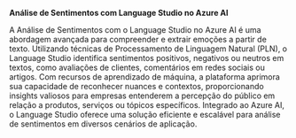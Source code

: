 **Análise de Sentimentos com Language Studio no Azure AI**


A Análise de Sentimentos com o Language Studio no Azure AI é uma abordagem avançada para compreender e extrair emoções a partir de texto. Utilizando técnicas de Processamento de Linguagem Natural (PLN), o Language Studio identifica sentimentos positivos, negativos ou neutros em textos, como avaliações de clientes, comentários em redes sociais ou artigos. Com recursos de aprendizado de máquina, a plataforma aprimora sua capacidade de reconhecer nuances e contextos, proporcionando insights valiosos para empresas entenderem a percepção do público em relação a produtos, serviços ou tópicos específicos. Integrado ao Azure AI, o Language Studio oferece uma solução eficiente e escalável para análise de sentimentos em diversos cenários de aplicação.
